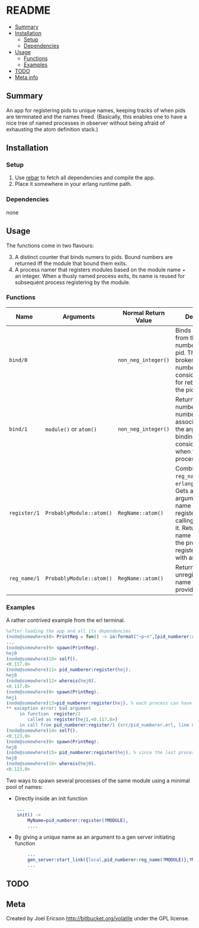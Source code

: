 # README

* [Summary](pid_numberer#markdown-header-summary)
* [Installation](pid_numberer#markdown-header-installation)
    * [Setup](pid_numberer#markdown-header-setup)
    * [Dependencies](pid_numberer#markdown-header-dependencies)
* [Usage](pid_numberer#markdown-header-usage)
    * [Functions](pid_numberer#markdown-header-functions)
    * [Examples](pid_numberer#markdown-header-examples)
* [TODO](pid_numberer#markdown-header-todo)
* [Meta info](pid_numberer#markdown-header-meta)

## Summary

An app for registering pids to unique names, keeping tracks of when pids are terminated and the names freed. (Basically, this enables one to have a nice tree of named processes in observer without being afraid of exhausting the atom definition stack.)

## Installation

### Setup
1. Use [rebar][] to fetch all dependencies and compile the app.
1. Place it somewhere in your erlang runtime path.

### Dependencies

none

[rebar]: https://github.com/basho/rebar "An erlang repository/dependency handler"

## Usage

The functions come in two flavours: 

3. A distinct counter that binds numers to pids. Bound numbers are returned iff the module that bound them exits.
7. A process namer that registers modules based on the module name + an integer. When a thusly named process exits, its name is reused for subsequent process registering by the module.

### Functions

Name | Arguments | Normal Return Value | Description
-- | -- | -- | --
`bind/0` | | `non_neg_integer()` | Binds a number from the generic number pool to the pid. The bind is broken and the number considered free for rebinding when the pid terminates.
`bind/1` | `module()` or `atom()` | `non_neg_integer()` | Returns a new number from the number pool associated with the argument. Any bindings are considered freed when the calling process exits.
`register/1` | `ProbablyModule::atom()` | `RegName::atom()` |Combines `reg_name/1` with `erlang:register/2`; Gets a new argument-specific name and registers the calling process to it. Returns the name under which the process was registered, or exits with an error.
`reg_name/1` | `ProbablyModule::atom()` | `RegName::atom()` |Returns a unique, unregistered, name for the atom provided. 

### Examples

A rather contrived example from the erl terminal.

```erlang
%after loading the app and all its dependencies
(node@somewhere)8> PrintReg = fun() -> io:format("~p~n",[pid_numberer:register(hej)]) end. % A function that registers itself using pid_numberer,prints its registered name and then exits, freeing up the registered name again.
...
(node@somewhere)9> spawn(PrintReg).
hej0
(node@somewhere)10> self().
<0.117.0>
(node@somewhere)11> pid_numberer:register(hej).
hej0
(node@somewhere)12> whereis(hej0).
<0.117.0>
(node@somewhere)9> spawn(PrintReg).
hej1
(node@somewhere)13>pid_numberer:register(hej). % each process can have only one name registered.
** exception error: bad argument
     in function  register/2
        called as register(hej1,<0.117.0>)
     in call from pid_numberer:register/1 (src/pid_numberer.erl, line 89)
(node@somewhere)14> self().
<0.123.0>
(node@somewhere)9> spawn(PrintReg).
hej0
(node@somewhere)15> pid_numberer:register(hej). % since the last process died, hej0 is now free again.
hej0
(node@somewhere)16> whereis(hej0).
<0.123.0>

```

Two ways to spawn several processes of the same module using a minimal pool of names:

* Directly inside an init function

```erlang
    ...
    init() ->
        MyName=pid_numberer:register(?MODULE),
        ....

```

* By giving a unique name as an argument to a gen server initiating function

```erlang
        ...
        gen_server:start_link({local,pid_numberer:reg_name(?MODULE)},?MODULE,StartArgs,Opts),
        ...
```

## TODO

## Meta

Created by Joel Ericson <http://bitbucket.org/volatile> under the GPL license.
